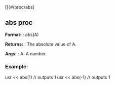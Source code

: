 []{#/proc/abs}
## abs proc
**Format:**
:   abs(A)
<!-- -->
**Returns:**
:   The absolute value of A.
<!-- -->
**Args:**
:   A: A number.
### Example:
usr \<\< abs(1) // outputs 1 usr \<\< abs(-1) // outputs 1